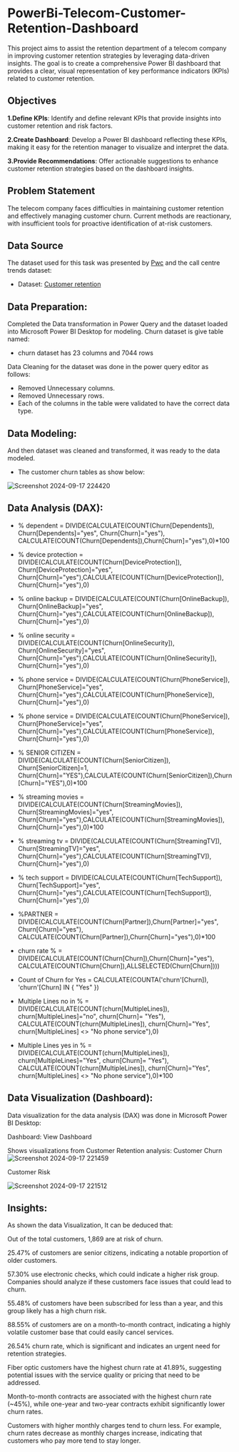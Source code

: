 # PowerBi-Telecom-Customer-Retention-Dashboard
This project aims to assist the retention department of a telecom company in improving customer retention strategies by leveraging data-driven insights. The goal is to create a comprehensive Power BI dashboard that provides a clear, visual representation of key performance indicators (KPIs) related to customer retention.

## Objectives
**1.Define KPIs**: Identify and define relevant KPIs that provide insights into customer retention and risk factors.

**2.Create Dashboard**: Develop a Power BI dashboard reflecting these KPIs, making it easy for the retention manager to visualize and interpret the data.

**3.Provide Recommendations**: Offer actionable suggestions to enhance customer retention strategies based on the dashboard insights.

## Problem Statement
The telecom company faces difficulties in maintaining customer retention and effectively managing customer churn. Current methods are reactionary, with insufficient tools for proactive identification of at-risk customers.

## Data Source
The dataset used for this task was presented by [Pwc](https://www.pwc.in/) and the call centre trends dataset:
- Dataset: [Customer retention](https://github.com/Jayanthkulal/PowerBi-Telecom-Customer-Retention-Dashboard/blob/main/02%20Churn-Dataset%20(1).xlsx)


## Data Preparation:

Completed the Data transformation in Power Query and the dataset loaded into Microsoft Power BI Desktop for modeling.
Churn dataset is give table named:

 - churn dataset has 23 columns and 7044 rows

  Data Cleaning for the dataset was done in the power query editor as follows:

 - Removed Unnecessary columns.
 - Removed Unnecessary rows.
 - Each of the columns in the table were validated to have the correct data type.

## Data Modeling:
And then dataset was cleaned and transformed, it was ready to the data modeled.
- The customer churn tables as show below:


![Screenshot 2024-09-17 224420](https://github.com/user-attachments/assets/49ca9687-e63b-46f9-b5f9-c7f4461a9c41)

## Data Analysis (DAX):

- % dependent = DIVIDE(CALCULATE(COUNT(Churn[Dependents]), Churn[Dependents]="yes", Churn[Churn]="yes"), CALCULATE(COUNT(Churn[Dependents]),Churn[Churn]="yes"),0)*100

- % device protection = DIVIDE(CALCULATE(COUNT(Churn[DeviceProtection]), Churn[DeviceProtection]="yes", Churn[Churn]="yes"),CALCULATE(COUNT(Churn[DeviceProtection]), Churn[Churn]="yes"),0)

- % online backup = DIVIDE(CALCULATE(COUNT(Churn[OnlineBackup]), Churn[OnlineBackup]="yes", Churn[Churn]="yes"),CALCULATE(COUNT(Churn[OnlineBackup]), Churn[Churn]="yes"),0)

- % online security = DIVIDE(CALCULATE(COUNT(Churn[OnlineSecurity]), Churn[OnlineSecurity]="yes", Churn[Churn]="yes"),CALCULATE(COUNT(Churn[OnlineSecurity]), Churn[Churn]="yes"),0)

- % phone service = DIVIDE(CALCULATE(COUNT(Churn[PhoneService]), Churn[PhoneService]="yes", Churn[Churn]="yes"),CALCULATE(COUNT(Churn[PhoneService]), Churn[Churn]="yes"),0)

- % phone service = DIVIDE(CALCULATE(COUNT(Churn[PhoneService]), Churn[PhoneService]="yes", Churn[Churn]="yes"),CALCULATE(COUNT(Churn[PhoneService]), Churn[Churn]="yes"),0)

- % SENIOR CITIZEN = DIVIDE(CALCULATE(COUNT(Churn[SeniorCitizen]), Churn[SeniorCitizen]=1, Churn[Churn]="YES"),CALCULATE(COUNT(Churn[SeniorCitizen]),Churn[Churn]="YES"),0)*100

- % streaming movies = DIVIDE(CALCULATE(COUNT(Churn[StreamingMovies]), Churn[StreamingMovies]="yes", Churn[Churn]="yes"),CALCULATE(COUNT(Churn[StreamingMovies]), Churn[Churn]="yes"),0)*100

- % streaming tv = DIVIDE(CALCULATE(COUNT(Churn[StreamingTV]), Churn[StreamingTV]="yes", Churn[Churn]="yes"),CALCULATE(COUNT(Churn[StreamingTV]), Churn[Churn]="yes"),0)

- % tech support = DIVIDE(CALCULATE(COUNT(Churn[TechSupport]), Churn[TechSupport]="yes", Churn[Churn]="yes"),CALCULATE(COUNT(Churn[TechSupport]), Churn[Churn]="yes"),0)

- %PARTNER = DIVIDE(CALCULATE(COUNT(Churn[Partner]),Churn[Partner]="yes", Churn[Churn]="yes"), CALCULATE(COUNT(Churn[Partner]),Churn[Churn]="yes"),0)*100

- churn rate % = DIVIDE(CALCULATE(COUNT(Churn[Churn]),Churn[Churn]="yes"), CALCULATE(COUNT(Churn[Churn]),ALLSELECTED(Churn[Churn])))

- Count of Churn for Yes =  CALCULATE(COUNTA('churn'[Churn]), 'churn'[Churn] IN { "Yes" })

- Multiple Lines no in % = DIVIDE(CALCULATE(COUNT(churn[MultipleLines]), churn[MultipleLines]="no", churn[Churn]= "Yes"), CALCULATE(COUNT(churn[MultipleLines]), churn[Churn]="Yes", churn[MultipleLines] <> "No phone service"),0)

- Multiple Lines yes in % = DIVIDE(CALCULATE(COUNT(churn[MultipleLines]), churn[MultipleLines]="Yes", churn[Churn]= "Yes"), CALCULATE(COUNT(churn[MultipleLines]), churn[Churn]="Yes", churn[MultipleLines] <> "No phone service"),0)*100

## Data Visualization (Dashboard):

Data visualization for the data analysis (DAX) was done in Microsoft Power BI Desktop:

Dashboard: View Dashboard

Shows visualizations from Customer Retention analysis:
Customer Churn
![Screenshot 2024-09-17 221459](https://github.com/user-attachments/assets/a68262a8-695e-4167-9e9e-83c216a00ba7)

Customer Risk

![Screenshot 2024-09-17 221512](https://github.com/user-attachments/assets/edc32856-a740-42d7-98f7-743ced011ff1)


## Insights:
As shown the data Visualization, It can be deduced that:


Out of the total customers, 1,869 are at risk of churn.


25.47% of customers are senior citizens, indicating a notable proportion of older customers.


57.30% use electronic checks, which could indicate a higher risk group. Companies should analyze if these customers face issues that could lead to churn.


55.48% of customers have been subscribed for less than a year, and this group likely has a high churn risk.


88.55% of customers are on a month-to-month contract, indicating a highly volatile customer base that could easily cancel services.


26.54% churn rate, which is significant and indicates an urgent need for retention strategies.


Fiber optic customers have the highest churn rate at 41.89%, suggesting potential issues with the service quality or pricing that need to be addressed.


Month-to-month contracts are associated with the highest churn rate (~45%), while one-year and two-year contracts exhibit significantly lower churn rates.


Customers with higher monthly charges tend to churn less. For example, churn rates decrease as monthly charges increase, indicating that customers who pay more tend to stay longer.







  
  
